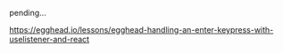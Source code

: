 pending...

https://egghead.io/lessons/egghead-handling-an-enter-keypress-with-uselistener-and-react
